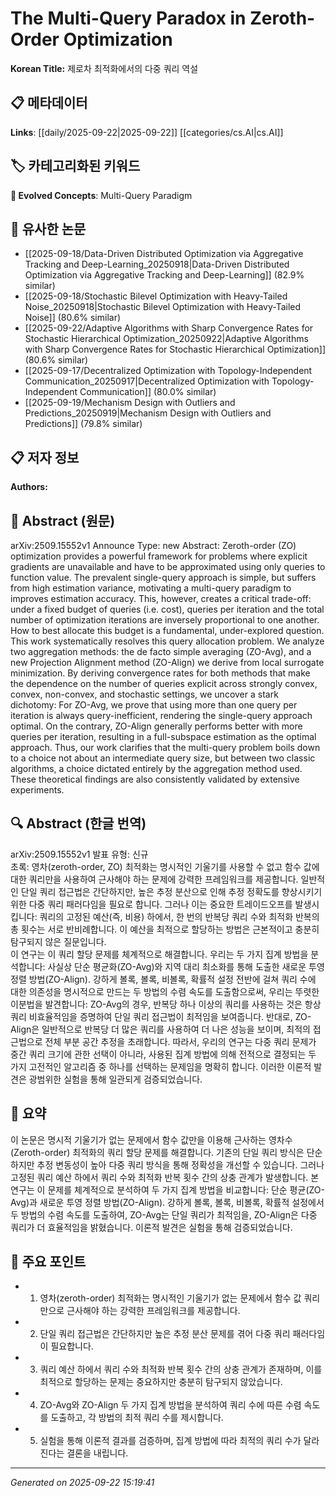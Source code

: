 # The Multi-Query Paradox in Zeroth-Order Optimization

**Korean Title:** 제로차 최적화에서의 다중 쿼리 역설

## 📋 메타데이터

**Links**: [[daily/2025-09-22|2025-09-22]] [[categories/cs.AI|cs.AI]]

## 🏷️ 카테고리화된 키워드
**🚀 Evolved Concepts**: Multi-Query Paradigm

## 🔗 유사한 논문
- [[2025-09-18/Data-Driven Distributed Optimization via Aggregative Tracking and Deep-Learning_20250918|Data-Driven Distributed Optimization via Aggregative Tracking and Deep-Learning]] (82.9% similar)
- [[2025-09-18/Stochastic Bilevel Optimization with Heavy-Tailed Noise_20250918|Stochastic Bilevel Optimization with Heavy-Tailed Noise]] (80.6% similar)
- [[2025-09-22/Adaptive Algorithms with Sharp Convergence Rates for Stochastic Hierarchical Optimization_20250922|Adaptive Algorithms with Sharp Convergence Rates for Stochastic Hierarchical Optimization]] (80.6% similar)
- [[2025-09-17/Decentralized Optimization with Topology-Independent Communication_20250917|Decentralized Optimization with Topology-Independent Communication]] (80.0% similar)
- [[2025-09-19/Mechanism Design with Outliers and Predictions_20250919|Mechanism Design with Outliers and Predictions]] (79.8% similar)

## 📋 저자 정보

**Authors:** 

## 📄 Abstract (원문)

arXiv:2509.15552v1 Announce Type: new 
Abstract: Zeroth-order (ZO) optimization provides a powerful framework for problems where explicit gradients are unavailable and have to be approximated using only queries to function value. The prevalent single-query approach is simple, but suffers from high estimation variance, motivating a multi-query paradigm to improves estimation accuracy. This, however, creates a critical trade-off: under a fixed budget of queries (i.e. cost), queries per iteration and the total number of optimization iterations are inversely proportional to one another. How to best allocate this budget is a fundamental, under-explored question.
  This work systematically resolves this query allocation problem. We analyze two aggregation methods: the de facto simple averaging (ZO-Avg), and a new Projection Alignment method (ZO-Align) we derive from local surrogate minimization. By deriving convergence rates for both methods that make the dependence on the number of queries explicit across strongly convex, convex, non-convex, and stochastic settings, we uncover a stark dichotomy: For ZO-Avg, we prove that using more than one query per iteration is always query-inefficient, rendering the single-query approach optimal. On the contrary, ZO-Align generally performs better with more queries per iteration, resulting in a full-subspace estimation as the optimal approach. Thus, our work clarifies that the multi-query problem boils down to a choice not about an intermediate query size, but between two classic algorithms, a choice dictated entirely by the aggregation method used. These theoretical findings are also consistently validated by extensive experiments.

## 🔍 Abstract (한글 번역)

arXiv:2509.15552v1 발표 유형: 신규  
초록: 영차(zeroth-order, ZO) 최적화는 명시적인 기울기를 사용할 수 없고 함수 값에 대한 쿼리만을 사용하여 근사해야 하는 문제에 강력한 프레임워크를 제공합니다. 일반적인 단일 쿼리 접근법은 간단하지만, 높은 추정 분산으로 인해 추정 정확도를 향상시키기 위한 다중 쿼리 패러다임을 필요로 합니다. 그러나 이는 중요한 트레이드오프를 발생시킵니다: 쿼리의 고정된 예산(즉, 비용) 하에서, 한 번의 반복당 쿼리 수와 최적화 반복의 총 횟수는 서로 반비례합니다. 이 예산을 최적으로 할당하는 방법은 근본적이고 충분히 탐구되지 않은 질문입니다.  
이 연구는 이 쿼리 할당 문제를 체계적으로 해결합니다. 우리는 두 가지 집계 방법을 분석합니다: 사실상 단순 평균화(ZO-Avg)와 지역 대리 최소화를 통해 도출한 새로운 투영 정렬 방법(ZO-Align). 강하게 볼록, 볼록, 비볼록, 확률적 설정 전반에 걸쳐 쿼리 수에 대한 의존성을 명시적으로 만드는 두 방법의 수렴 속도를 도출함으로써, 우리는 뚜렷한 이분법을 발견합니다: ZO-Avg의 경우, 반복당 하나 이상의 쿼리를 사용하는 것은 항상 쿼리 비효율적임을 증명하여 단일 쿼리 접근법이 최적임을 보여줍니다. 반대로, ZO-Align은 일반적으로 반복당 더 많은 쿼리를 사용하여 더 나은 성능을 보이며, 최적의 접근법으로 전체 부분 공간 추정을 초래합니다. 따라서, 우리의 연구는 다중 쿼리 문제가 중간 쿼리 크기에 관한 선택이 아니라, 사용된 집계 방법에 의해 전적으로 결정되는 두 가지 고전적인 알고리즘 중 하나를 선택하는 문제임을 명확히 합니다. 이러한 이론적 발견은 광범위한 실험을 통해 일관되게 검증되었습니다.

## 📝 요약

이 논문은 명시적 기울기가 없는 문제에서 함수 값만을 이용해 근사하는 영차수(Zeroth-order) 최적화의 쿼리 할당 문제를 해결합니다. 기존의 단일 쿼리 방식은 단순하지만 추정 변동성이 높아 다중 쿼리 방식을 통해 정확성을 개선할 수 있습니다. 그러나 고정된 쿼리 예산 하에서 쿼리 수와 최적화 반복 횟수 간의 상충 관계가 발생합니다. 본 연구는 이 문제를 체계적으로 분석하여 두 가지 집계 방법을 비교합니다: 단순 평균(ZO-Avg)과 새로운 투영 정렬 방법(ZO-Align). 강하게 볼록, 볼록, 비볼록, 확률적 설정에서 두 방법의 수렴 속도를 도출하여, ZO-Avg는 단일 쿼리가 최적임을, ZO-Align은 다중 쿼리가 더 효율적임을 밝혔습니다. 이론적 발견은 실험을 통해 검증되었습니다.

## 🎯 주요 포인트

- 1. 영차(zeroth-order) 최적화는 명시적인 기울기가 없는 문제에서 함수 값 쿼리만으로 근사해야 하는 강력한 프레임워크를 제공합니다.

- 2. 단일 쿼리 접근법은 간단하지만 높은 추정 분산 문제를 겪어 다중 쿼리 패러다임이 필요합니다.

- 3. 쿼리 예산 하에서 쿼리 수와 최적화 반복 횟수 간의 상충 관계가 존재하며, 이를 최적으로 할당하는 문제는 중요하지만 충분히 탐구되지 않았습니다.

- 4. ZO-Avg와 ZO-Align 두 가지 집계 방법을 분석하여 쿼리 수에 따른 수렴 속도를 도출하고, 각 방법의 최적 쿼리 수를 제시합니다.

- 5. 실험을 통해 이론적 결과를 검증하며, 집계 방법에 따라 최적의 쿼리 수가 달라진다는 결론을 내립니다.

---

*Generated on 2025-09-22 15:19:41*